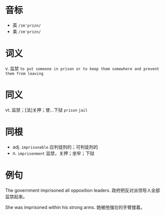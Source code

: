 # 音标

- 英 `/ɪm'prɪzn/`
- 美 `/ɪm'prɪzn/`

# 词义

v. 监禁
`to put someone in prison or to keep them somewhere and prevent them from leaving`

# 同义

vt. 监禁；[法]关押；使…下狱
`prison` `jail`

# 同根

- adj. `imprisonable` 应判徒刑的；可判徒刑的
- n. `imprisonment` 监禁，关押；坐牢；下狱

# 例句

The government imprisoned all opposition leaders.
政府把反对派领导人全部监禁起来。

She was imprisoned within his strong arms.
她被他强壮的手臂搂着。



